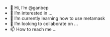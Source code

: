 - 👋 Hi, I’m @ganbep
- 👀 I’m interested in ...
- 🌱 I’m currently learning how to use metamask
- 💞️ I’m looking to collaborate on ...
- 📫 How to reach me ...

<!---
ganbep/ganbep is a ✨ special ✨ repository because its `README.md` (this file) appears on your GitHub profile.
You can click the Preview link to take a look at your changes.
--->
